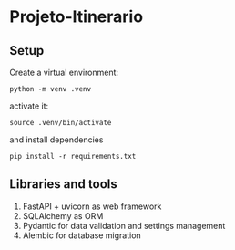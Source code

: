# Projeto-Itinerario

## Setup
Create a virtual environment:
```shell
python -m venv .venv
```

activate it:
```shell
source .venv/bin/activate
```

and install dependencies
```shell
pip install -r requirements.txt
```


## Libraries and tools
1. FastAPI + uvicorn as web framework
2. SQLAlchemy as ORM
3. Pydantic for data validation and settings management
4. Alembic for database migration
